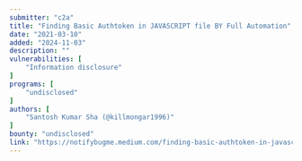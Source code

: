 ```yaml
---
submitter: "c2a"
title: "Finding Basic Authtoken in JAVASCRIPT file BY Full Automation"
date: "2021-03-10"
added: "2024-11-03"
description: ""
vulnerabilities: [
    "Information disclosure"
]
programs: [
    "undisclosed"
]
authors: [
    "Santosh Kumar Sha (@killmongar1996)"
]
bounty: "undisclosed"
link: "https://notifybugme.medium.com/finding-basic-authtoken-in-javascript-file-by-full-automation-6188ca1b1f56"
---
```




